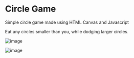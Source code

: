 # Circle Game
 Simple circle game made using HTML Canvas and Javascript

Eat any circles smaller than you, while dodging larger circles.

![image](https://github.com/LegendLeaks/Circle-Game/assets/79763213/8676908c-58d7-42df-9f26-7a6f3ff6f2f1)

![image](https://github.com/LegendLeaks/Circle-Game/assets/79763213/23d91157-7eaa-49b7-bd61-9802707d6de8)
